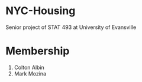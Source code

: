 # NYC-Housing

Senior project of STAT 493 at University of Evansville

# Membership
1. Colton Albin
2. Mark Mozina